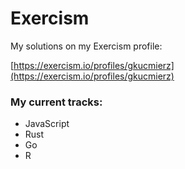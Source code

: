 # Exercism

My solutions on my Exercism profile:

[https://exercism.io/profiles/gkucmierz](https://exercism.io/profiles/gkucmierz)

### My current tracks:

- JavaScript
- Rust
- Go
- R
